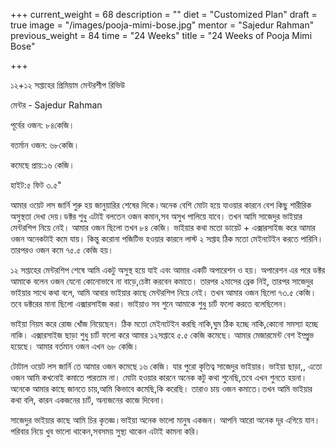 +++
current_weight = 68
description = ""
diet = "Customized Plan"
draft = true
image = "/images/pooja-mimi-bose.jpg"
mentor = "Sajedur Rahman"
previous_weight = 84
time = "24 Weeks"
title = "24 Weeks of Pooja Mimi Bose"

+++

১২+১২ সপ্তাহের প্রিমিয়াম মেন্টরশীপ রিভিউ

মেন্টর - Sajedur Rahman

পূর্বের ওজন: ৮৪কেজি।

বতর্মান ওজন: ৬৮কেজি।

কমেছে প্রায়:১৬ কেজি।

হাইট:৫ ফিট ৩.৫"

আমার ওয়েট লস জার্নি শুরু হয় জানুয়ারির শেষের দিকে।অনেক বেশি মোটা হয়ে যাওয়ার কারনে বেশ কিছু শারীরিক অসুস্থতা দেখা দেয়।ডক্টর শুধু এটাই বলতেন ওজন কমান,সব অসুখ পালিয়ে যাবে। তখন আমি সাজেদুর ভাইয়ার মেন্টরশিপ নিয়ে নেই। আমার ওজন ছিলো তখন ৮৪ কেজি। ভাইয়ার কথা মতো ডায়েট + এক্সারসাইজ করে আমার ওজন অনেকটাই কমে যায়। কিন্তু করোনা পজিটিভ হওয়ার কারনে লাস্ট ২ সপ্তাহ ঠিক মতো মেইনটেইন করতে পারিনি। তারপরও ওজন কমে ৭৫.৫ কেজি হয়।

১২ সপ্তাহের মেন্টরশিপ শেষে আমি একটু অসুস্থ হয়ে যাই এবং আমার একটি অপারেশন ও হয়। অপারেশন এর পরে ডক্টর আমাকে বলেন ওজন যেনো কোনোভাবে না বাড়ে,চেষ্টা করবেন কমাতে। তারপর ২মাসের ব্রেক নিই, তারপর সাজেদুর ভাইয়ার সাথে কথা বলে, আমি আবার ভাইয়ার কাছে মেন্টরশিপ নিয়ে নেই। তখন আমার ওজন ছিলো ৭৩.৫ কেজি। তবে ডক্টরের মানা ছিলো এক্সারসাইজ করা। ভাইয়াও সব শুনে আমাকে শুধু চার্ট ফলো করতে বলেছিলেন।

ভাইয়া নিয়ম করে রোজ খোঁজ নিয়েছেন। ঠিক মতো মেইনটেইন করছি নাকি,ঘুম ঠিক হচ্ছে নাকি,কোনো সমস্যা হচ্ছে নাকি। এক্সারসাইজ ছাড়া শুধু চার্ট ফলো করে আমার ১২সপ্তাহে ৫.৫ কেজি কমেছে। আমার মেজারমেন্ট বেশ ইম্প্রুভ হয়েছে। আমার বর্তমান ওজন এখন ৬৮ কেজি।

টোটাল ওয়েট লস জার্নি তে আমার ওজন কমেছে ১৬ কেজি। যার পুরো কৃতিত্ব সাজেদুর ভাইয়ার। ভাইয়া ছাড়া,, এতো ওজন আমি কখনোই কমাতে পারতাম না। মোটা হওয়ার কারনে অনেক কটু কথা শুনেছি,তবে এখন শুনতে হয়না। অনেকে আমার কাছে জানতে চায়,আমি কিভাবে কমেছি,কি করেছি। তারাও চায় ওজন কমাতে।তখন আমি ভাইয়ার কথা বলি, কারন একজনের চার্ট, অন্যজনের কাজে দিবেনা।

সাজেদুর ভাইয়ার কাছে আমি চির কৃতজ্ঞ।ভাইয়া অনেক ভালো মানুষ একজন। আপনি আরো অনেক দূর এগিয়ে যান। পরিবার নিয়ে খুব ভালো থাকেন,সবসময় সুস্থ্য থাকেন এটাই কামনা করি।